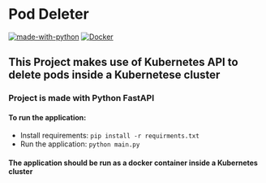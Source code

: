 ﻿# Pod Deleter
[![made-with-python](https://img.shields.io/badge/Made%20with-Python-1f425f.svg)](https://www.python.org/) [![Docker](https://badgen.net/badge/icon/docker?icon=docker&label)](https://https://docker.com/)

## This Project makes use of Kubernetes API to delete pods inside a Kubernetese cluster

### Project is made with Python FastAPI

#### To run the application:
- Install requirements: `pip install -r requirments.txt`
- Run the application: `python main.py`

#### **The application should be run as a docker container inside a Kubernetes cluster**
